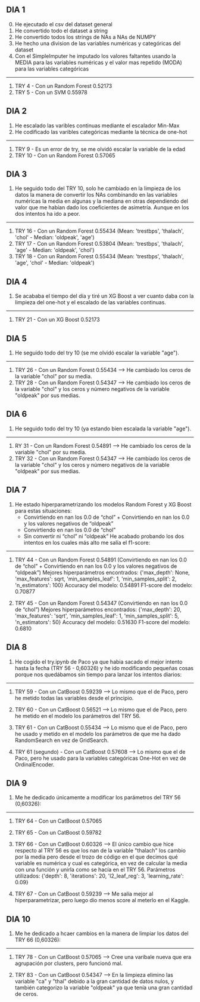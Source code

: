 ## DIA 1

0. He ejecutado el csv del dataset general
1. He convertido todo el dataset a string
2. He convertido todos los strings de NAs a NAs de NUMPY
3. He hecho una division de las variables numéricas y categóricas del dataset
4. Con el SimpleImputer he imputado los valores faltantes usando la MEDIA para las variables numéricas y el valor mas repetido (MODA) para las variables categóricas
----------------------------------------------------------------------------------------------------
1. TRY 4 - Con un Random Forest 0.52173
2. TRY 5 - Con un SVM 0.55978 


## DIA 2

1. He escalado las varibles continuas mediante el escalador Min-Max
2. He codificado las varibles categóricas mediante la técnica de one-hot
----------------------------------------------------------------------------------------------------
1. TRY 9 - Es un error de try, se me olvidó escalar la variable de la edad
2. TRY 10 - Con un Random Forest 0.57065


## DIA 3

1. He seguido todo del TRY 10, solo he cambiado en la limpieza de los datos la manera de convertir los NAs combinando en las variables numéricas la media en algunas y la mediana en otras dependiendo del valor que me habían dado los coeficientes de asimetría. Aunque en los dos intentos ha ido a peor.
----------------------------------------------------------------------------------------------------
1. TRY 16 - Con un Random Forest 0.55434    (Mean: 'trestbps', 'thalach', 'chol'   -   Median: 'oldpeak', 'age')
2. TRY 17 - Con un Random Forest 0.53804     (Mean: 'trestbps', 'thalach', 'age'   -   Median: 'oldpeak', 'chol')
3. TRY 18 - Con un Random Forest 0.55434    (Mean: 'trestbps', 'thalach', 'age', 'chol'   -   Median: 'oldpeak')


## DIA 4

1. Se acababa el tiempo del día y tiré un XG Boost a ver cuanto daba con la limpieza del one-hot y el escalado de las variables continuas.
----------------------------------------------------------------------------------------------------
1. TRY 21 - Con un XG Boost 0.52173


## DIA 5

1. He seguido todo del try 10 (se me olvidó escalar la variable "age").
----------------------------------------------------------------------------------------------------
1. TRY 26 - Con un Random Forest 0.55434 --> He cambiado los ceros de la variable "chol" por su media.
2. TRY 28 - Con un Random Forest 0.54347 --> He cambiado los ceros de la variable "chol" y los ceros y número negativos de la variable "oldpeak" por sus medias.
   
   
## DIA 6

1. He seguido todo del try 10 (ya estando bien escalada la variable "age").
----------------------------------------------------------------------------------------------------
1. RY 31 - Con un Random Forest 0.54891 --> He cambiado los ceros de la variable "chol" por su media.
2. TRY 32 - Con un Random Forest 0.54347 --> He cambiado los ceros de la variable "chol" y los ceros y número negativos de la variable "oldpeak" por sus medias.


## DIA 7

1. He estado hiperparametrizando los modelos Random Forest y XG Boost para estas situaciones:
   - Convirtiendo en nan los 0.0 de “chol” + Convirtiendo en nan los 0.0 y los valores negativos de “oldpeak”
   - Convirtiendo en nan los 0.0 de “chol” 
   - Sin convertir ni “chol” ni “oldpeak”
He acabado probando los dos intentos en los cuales más alto me salía el f1-score:
----------------------------------------------------------------------------------------------------
1. TRY 44 - Con un Random Forest 0.54891 (Convirtiendo en nan los 0.0 de “chol” + Convirtiendo en nan los 0.0 y los valores negativos de “oldpeak”)
Mejores hiperparámetros encontrados: {'max_depth': None, 'max_features': sqrt, 'min_samples_leaf': 1, 'min_samples_split': 2, 'n_estimators': 100}
Accuracy del modelo: 0.54891
F1-score del modelo: 0.70877

2. TRY 45 - Con un Random Forest 0.54347 (Convirtiendo en nan los 0.0 de “chol”)
Mejores hiperparámetros encontrados: {'max_depth': 20, 'max_features': 'sqrt', 'min_samples_leaf': 1, 'min_samples_split': 5, 'n_estimators': 50}
Accuracy del modelo: 0.51630
F1-score del modelo: 0.6810


## DIA 8 

1. He cogido el try.ipynb de Paco ya que habia sacado el mejor intento hasta la fecha (TRY 56 - 0,60326) y he ido modificando pequeñas cosas porque nos quedábamos sin tiempo para lanzar los intentos diarios:
----------------------------------------------------------------------------------------------------
1. TRY 59 - Con un CatBoost 0.59239 --> Lo mismo que el de Paco, pero he metido todas las variables desde el principio.

2. TRY 60 - Con un CatBoost 0.56521 --> Lo mismo que el de Paco, pero he metido en el modelo los parámetros del TRY 56.

3. TRY 61 - Con un CatBoost 0.55434 --> Lo mismo que el de Paco, pero he usado y metido en el modelo los parámetros de que me ha dado RandomSearch en vez de GridSearch.

3. TRY 61 (segundo) - Con un CatBoost 0.57608 --> Lo mismo que el de Paco, pero he usado para la variables categóricas One-Hot en vez de OrdinalEncoder.


## DIA 9

1. Me he dedicado únicamente a modificar los parámetros del TRY 56 (0,60326):
----------------------------------------------------------------------------------------------------
1. TRY 64 - Con un CatBoost 0.57065 

2. TRY 65 - Con un CatBoost 0.59782 

3. TRY 66 - Con un CatBoost 0.60326 --> El único cambio que hice respecto al TRY 56 es que los nan de la variable "thalach" los cambio por la media pero desde el trozo de código en el que decimos qué variable es numérica y cual es categórica, en vez de calcular la media con una función y unirla como se hacía en el TRY 56.
Parámetros utilizados: {'depth': 8, 'iterations': 20, 'l2_leaf_reg': 3, 'learning_rate': 0.09} 

4. TRY 67 - Con un CatBoost 0.59239 --> Me salía mejor al hiperparametrizar, pero luego dio menos score al meterlo en el Kaggle.


## DIA 10

1. Me he dedicado a hcaer cambios en la manera de limpiar los datos del TRY 66 (0,60326):
----------------------------------------------------------------------------------------------------
1. TRY 78 - Con un CatBoost 0.57065 --> Cree una varibale nueva que era agrupación por clusters, pero funcionó mal.

2. TRY 83 - Con un CatBoost 0.54347 --> En la limpieza elimino las variable "ca" y "thal" debido a la gran cantidad de datos nulos, y también categorizo la variable "oldpeak" ya que tenía una gran cantidad de ceros.